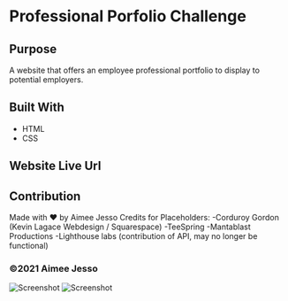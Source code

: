 # Professional Porfolio Challenge

## Purpose
A website that offers an employee professional portfolio to display to potential employers.

## Built With
* HTML
* CSS

## Website Live Url


## Contribution
Made with ❤️ by Aimee Jesso
Credits for Placeholders:
-Corduroy Gordon (Kevin Lagace Webdesign / Squarespace)
-TeeSpring
-Mantablast Productions
-Lighthouse labs (contribution of API, may no longer be functional)

### ©️2021 Aimee Jesso
![Screenshot](.assets/images/PortfolioWireFrame.png)
![Screenshot](.assets/images/AimeePorfolioSS.png)
